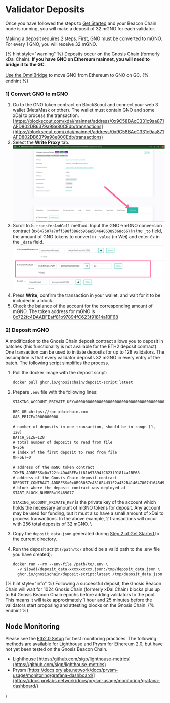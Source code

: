 # Validator Deposits

Once you have followed the steps to [Get Started](get-started.md) and your Beacon Chain node is running, you will make a deposit of 32 mGNO for each validator.

Making a deposit requires 2 steps. First, GNO must be converted to mGNO. For every 1 GNO, you will receive 32 mGNO.&#x20;

{% hint style="warning" %}
Deposits occur on the Gnosis Chain (formerly xDai Chain). **If you have GNO on Ethereum mainnet, you will need to bridge it to the GC**. \
\
[Use the OmniBridge](https://omni.xdaichain.com/bridge) to move GNO from Ethereum to GNO on GC.&#x20;
{% endhint %}

### 1) Convert GNO to mGNO

1. Go to the GNO token contract on BlockScout and connect your web 3 wallet (MetaMask or other). The wallet must contain GNO and some xDai to process the transaction. [https://blockscout.com/xdai/mainnet/address/0x9C58BAcC331c9aa871AFD802DB6379a98e80CEdb/transactions](https://blockscout.com/xdai/mainnet/address/0x9C58BAcC331c9aa871AFD802DB6379a98e80CEdb/transactions)
2. Select the **Write Proxy** tab.\
   ![](../.gitbook/assets/write-proxy.png)
3. Scroll to 5. `transferAndCall` method. Input the GNO->mGNO conversion contract (`0x647507a70ff598f386cb96ae5046486389368c66`) in the `_to` field, the amount of GNO tokens to convert in `_value` (in Wei) and enter `0x` in the   `_data` field.\
   ![](../.gitbook/assets/transfer-and-call.png)
4. Press **Write**, confirm the transaction in your wallet, and wait for it to be included in a block.
5. Check the balance of the account for the corresponding amount of mGNO. The token address for mGNO is [0x722fc4DAABFEaff81b97894fC623f91814a1BF68](https://blockscout.com/xdai/mainnet/token/0x722fc4DAABFEaff81b97894fC623f91814a1BF68/token-transfers)

### 2) Deposit mGNO

A modification to the Gnosis Chain deposit contract allows you to deposit in batches (this functionality is not available for the ETH2 deposit contract). One transaction can be used to initiate deposits for up to 128 validators. The assumption is that every validator deposits 32 mGNO in every entry of the batch. The following script simplifies the process.

1.  Pull the docker image with the deposit script:

    ```
    docker pull ghcr.io/gnosischain/deposit-script:latest
    ```
2.  Prepare `.env` file with the following lines:

    ```
    STAKING_ACCOUNT_PRIVATE_KEY=0000000000000000000000000000000000000000000000000000000000000000

    RPC_URL=https://rpc.xdaichain.com
    GAS_PRICE=2000000000

    # number of deposits in one transaction, should be in range [1, 128]
    BATCH_SIZE=128
    # total number of deposits to read from file
    N=256
    # index of the first deposit to read from file
    OFFSET=0

    # address of the mGNO token contract
    TOKEN_ADDRESS=0x722fc4DAABFEaff81b97894fC623f91814a1BF68
    # address of the Gnosis Chain deposit contract
    DEPOSIT_CONTRACT_ADDRESS=0x0B98057eA310F4d31F2a452B414647007d1645d9
    # block where the deposit contract was deployed at
    START_BLOCK_NUMBER=19469077
    ```

    `STAKING_ACCOUNT_PRIVATE_KEY` is the private key of the account which holds the necessary amount of mGNO tokens for deposit. Any account may be used for funding, but it must also have a small amount of xDai to process transactions. In the above example, 2 transactions will occur with 256 total deposits of 32 mGNO. \

3. Copy the `deposit_data.json` generated during [Step 2 of Get Started ](get-started.md#2-generate-validator-account-s-and-deposit-data)to the current directory.
4.  Run the deposit script (`/path/to/` should be a valid path to the .env file you have created):

    ```
    docker run --rm --env-file /path/to/.env \
      -v $(pwd)/deposit_data-xxxxxxxxxx.json:/tmp/deposit_data.json \
      ghcr.io/gnosischain/deposit-script:latest /tmp/deposit_data.json
    ```

{% hint style="info" %}
Following a successful deposit, the Gnosis Beacon Chain will wait for 1024 Gnosis Chain (formerly xDai Chain) blocks plus up to 64 Gnosis Beacon Chain epochs before adding validators to the pool. This means it will take approximately 1 hour and 25 minutes before the validators start proposing and attesting blocks on the Gnosis Chain.
{% endhint %}

## Node Monitoring

Please see the [Eth2.0 Setup](https://launchpad.ethereum.org/en/) for best monitoring practices. The following methods are available for Lighthouse and Prysm for Ethereum 2.0, but have not yet been tested on the Gnosis Beacon Chain.

* Lighthouse [https://github.com/sigp/lighthouse-metrics](https://github.com/sigp/lighthouse-metrics)
* Prysm [https://docs.prylabs.network/docs/prysm-usage/monitoring/grafana-dashboard/](https://docs.prylabs.network/docs/prysm-usage/monitoring/grafana-dashboard/)

\
